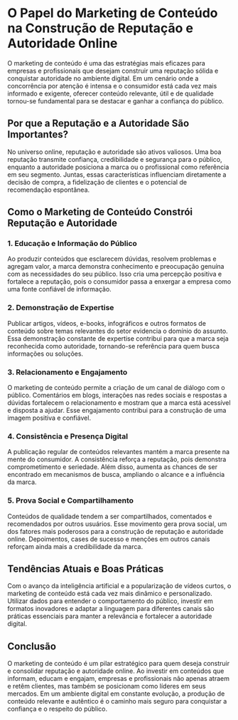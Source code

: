 # O Papel do Marketing de Conteúdo na Construção de Reputação e Autoridade Online

O marketing de conteúdo é uma das estratégias mais eficazes para empresas e profissionais que desejam construir uma reputação sólida e conquistar autoridade no ambiente digital. Em um cenário onde a concorrência por atenção é intensa e o consumidor está cada vez mais informado e exigente, oferecer conteúdo relevante, útil e de qualidade tornou-se fundamental para se destacar e ganhar a confiança do público.

## Por que a Reputação e a Autoridade São Importantes?

No universo online, reputação e autoridade são ativos valiosos. Uma boa reputação transmite confiança, credibilidade e segurança para o público, enquanto a autoridade posiciona a marca ou o profissional como referência em seu segmento. Juntas, essas características influenciam diretamente a decisão de compra, a fidelização de clientes e o potencial de recomendação espontânea.

## Como o Marketing de Conteúdo Constrói Reputação e Autoridade

### 1. **Educação e Informação do Público**

Ao produzir conteúdos que esclarecem dúvidas, resolvem problemas e agregam valor, a marca demonstra conhecimento e preocupação genuína com as necessidades do seu público. Isso cria uma percepção positiva e fortalece a reputação, pois o consumidor passa a enxergar a empresa como uma fonte confiável de informação.

### 2. **Demonstração de Expertise**

Publicar artigos, vídeos, e-books, infográficos e outros formatos de conteúdo sobre temas relevantes do setor evidencia o domínio do assunto. Essa demonstração constante de expertise contribui para que a marca seja reconhecida como autoridade, tornando-se referência para quem busca informações ou soluções.

### 3. **Relacionamento e Engajamento**

O marketing de conteúdo permite a criação de um canal de diálogo com o público. Comentários em blogs, interações nas redes sociais e respostas a dúvidas fortalecem o relacionamento e mostram que a marca está acessível e disposta a ajudar. Esse engajamento contribui para a construção de uma imagem positiva e confiável.

### 4. **Consistência e Presença Digital**

A publicação regular de conteúdos relevantes mantém a marca presente na mente do consumidor. A consistência reforça a reputação, pois demonstra comprometimento e seriedade. Além disso, aumenta as chances de ser encontrado em mecanismos de busca, ampliando o alcance e a influência da marca.

### 5. **Prova Social e Compartilhamento**

Conteúdos de qualidade tendem a ser compartilhados, comentados e recomendados por outros usuários. Esse movimento gera prova social, um dos fatores mais poderosos para a construção de reputação e autoridade online. Depoimentos, cases de sucesso e menções em outros canais reforçam ainda mais a credibilidade da marca.

## Tendências Atuais e Boas Práticas

Com o avanço da inteligência artificial e a popularização de vídeos curtos, o marketing de conteúdo está cada vez mais dinâmico e personalizado. Utilizar dados para entender o comportamento do público, investir em formatos inovadores e adaptar a linguagem para diferentes canais são práticas essenciais para manter a relevância e fortalecer a autoridade digital.

## Conclusão

O marketing de conteúdo é um pilar estratégico para quem deseja construir e consolidar reputação e autoridade online. Ao investir em conteúdos que informam, educam e engajam, empresas e profissionais não apenas atraem e retêm clientes, mas também se posicionam como líderes em seus mercados. Em um ambiente digital em constante evolução, a produção de conteúdo relevante e autêntico é o caminho mais seguro para conquistar a confiança e o respeito do público.
